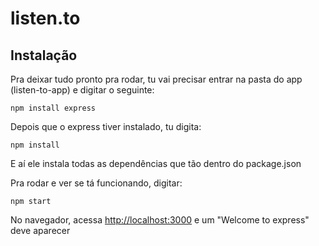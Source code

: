 # listen.to

## Instalação

Pra deixar tudo pronto pra rodar, tu vai precisar entrar na pasta do app (listen-to-app) e digitar o seguinte:

```
npm install express
```
Depois que o express tiver instalado, tu digita:

```
npm install 
```

E aí ele instala todas as dependências que tão dentro do package.json 

Pra rodar e ver se tá funcionando, digitar:
```
npm start
```

No navegador, acessa [http://localhost:3000](http://localhost:3000) e um "Welcome to express" deve aparecer
